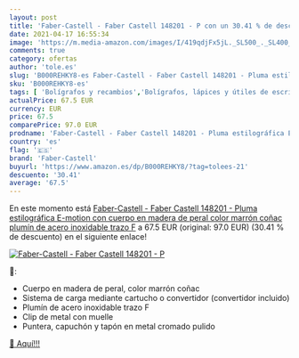 ```yaml
---
layout: post
title: 'Faber-Castell - Faber Castell 148201 - P con un 30.41 % de descuento'
date: 2021-04-17 16:55:34
image: 'https://m.media-amazon.com/images/I/419qdjFx5jL._SL500_._SL400_.jpg'
comments: true
category: ofertas
author: 'tole.es'
slug: 'B000REHKY8-es Faber-Castell - Faber Castell 148201 - Pluma estilográfica...'
sku: 'B000REHKY8-es'
tags: [ 'Bolígrafos y recambios','Bolígrafos, lápices y útiles de escritura','Oficina y papelería','Plumas estilográficas','castell','faber','faber-castell', ]
actualPrice: 67.5 EUR
currency: EUR
price: 67.5
comparePrice: 97.0 EUR
prodname: 'Faber-Castell - Faber Castell 148201 - Pluma estilográfica E-motion  con cuerpo en madera de peral  color marrón coñac  plumín de acero inoxidable  trazo F'
country: 'es'
flag: '🇪🇸'
brand: 'Faber-Castell'
buyurl: 'https://www.amazon.es/dp/B000REHKY8/?tag=tolees-21'
descuento: '30.41'
average: '67.5'
---
```


En este momento está [Faber-Castell - Faber Castell 148201 - Pluma estilográfica E-motion  con cuerpo en madera de peral  color marrón coñac  plumín de acero inoxidable  trazo F](https://www.amazon.es/dp/B000REHKY8/?tag=tolees-21) a 67.5 EUR (original: 97.0 EUR) (30.41 %  de descuento) en el siguiente enlace!

[![Faber-Castell - Faber Castell 148201 - P](https://m.media-amazon.com/images/I/419qdjFx5jL._SL500_._SL400_.jpg)](https://www.amazon.es/dp/B000REHKY8/?tag=tolees-21)

🔎:

- Cuerpo en madera de peral, color marrón coñac
- Sistema de carga mediante cartucho o convertidor (convertidor incluido)
- Plumín de acero inoxidable trazo F
- Clip de metal con muelle
- Puntera, capuchón y tapón en metal cromado pulido

[🛒 Aquí!!!](https://www.amazon.es/dp/B000REHKY8/?tag=tolees-21)

